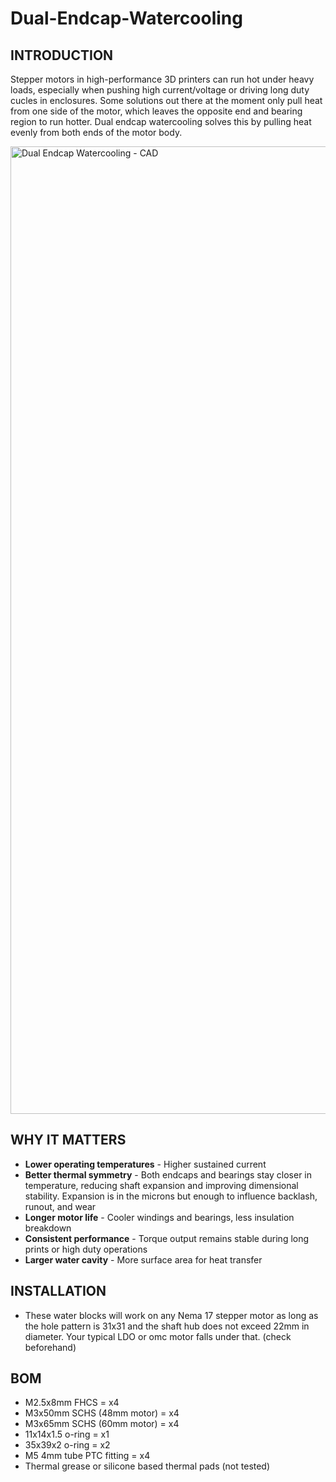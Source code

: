 # **Dual-Endcap-Watercooling**

## INTRODUCTION
Stepper motors in high-performance 3D printers can run hot under heavy loads, especially when pushing high current/voltage or driving long duty cucles in enclosures. Some solutions out there at the moment only pull heat from one side of the motor, which leaves the opposite end and bearing region to run hotter. Dual endcap watercooling solves this by pulling heat evenly from both ends of the motor body.

<img width="1973" height="1548" alt="Dual Endcap Watercooling - CAD" src="https://github.com/user-attachments/assets/d2fe6c67-3a8f-4ce0-887b-ce2ae5adf6d5" />

## WHY IT MATTERS

- **Lower operating temperatures**
               - Higher sustained current
- **Better thermal symmetry**
               - Both endcaps and bearings stay closer in temperature, reducing shaft expansion and improving dimensional stability. Expansion is in the microns but enough to influence backlash, runout, and wear
- **Longer motor life**
               - Cooler windings and bearings, less insulation breakdown
- **Consistent performance**
               - Torque output remains stable during long prints or high duty operations
- **Larger water cavity**
               - More surface area for heat transfer

## INSTALLATION

- These water blocks will work on any Nema 17 stepper motor as long as the hole pattern is 31x31 and the shaft hub does not exceed 22mm in diameter. Your typical LDO or omc motor falls under that. (check beforehand)

## BOM

- M2.5x8mm FHCS = x4
- M3x50mm SCHS (48mm motor) = x4
- M3x65mm SCHS (60mm motor) = x4
- 11x14x1.5 o-ring = x1
- 35x39x2 o-ring = x2
- M5 4mm tube PTC fitting = x4
- Thermal grease  or  silicone based thermal pads (not tested)
